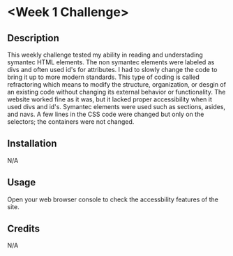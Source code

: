 # <Week 1 Challenge>

## Description

This weekly challenge tested my ability in reading and understading symantec HTML elements. The non symantec elements were labeled as divs and often used id's for attributes. I had to slowly change the code to bring it up to more modern standards. This type of coding is called refractoring which means to modify the structure, organization, or desgin of an existing code without changing its external behavior or functionality. The website worked fine as it was, but it lacked proper accessibility when it used divs and id's. Symantec elements were used such as sections, asides, and navs. A few lines in the CSS code were changed but only on the selectors; the containers were not changed.
## Installation

N/A

## Usage

Open your web browser console to check the accessbility features of the site.

## Credits

N/A
